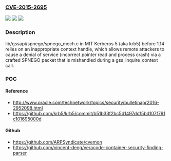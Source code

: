 ### [CVE-2015-2695](https://cve.mitre.org/cgi-bin/cvename.cgi?name=CVE-2015-2695)
![](https://img.shields.io/static/v1?label=Product&message=n%2Fa&color=blue)
![](https://img.shields.io/static/v1?label=Version&message=n%2Fa&color=blue)
![](https://img.shields.io/static/v1?label=Vulnerability&message=n%2Fa&color=brighgreen)

### Description

lib/gssapi/spnego/spnego_mech.c in MIT Kerberos 5 (aka krb5) before 1.14 relies on an inappropriate context handle, which allows remote attackers to cause a denial of service (incorrect pointer read and process crash) via a crafted SPNEGO packet that is mishandled during a gss_inquire_context call.

### POC

#### Reference
- http://www.oracle.com/technetwork/topics/security/bulletinapr2016-2952098.html
- https://github.com/krb5/krb5/commit/b51b33f2bc5d1497ddf5bd107f791c101695000d

#### Github
- https://github.com/ARPSyndicate/cvemon
- https://github.com/vincent-deng/veracode-container-security-finding-parser

